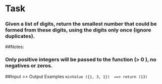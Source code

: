 # Task
### Given a list of digits, return the smallest number that could be formed from these digits, using the digits only once (ignore duplicates).

##Notes:
### Only positive integers will be passed to the function (> 0 ), no negatives or zeros.

##Input >> Output Examples
`minValue ({1, 3, 1})  ==> return (13)`

